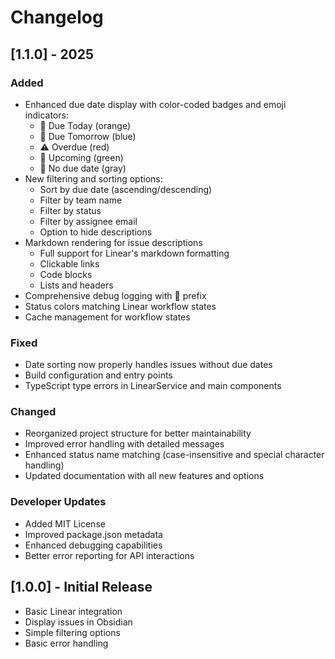 # Changelog

## [1.1.0] - 2025

### Added
- Enhanced due date display with color-coded badges and emoji indicators:
  - 📅 Due Today (orange)
  - 📅 Due Tomorrow (blue)
  - ⚠️ Overdue (red)
  - 📅 Upcoming (green)
  - 📅 No due date (gray)
- New filtering and sorting options:
  - Sort by due date (ascending/descending)
  - Filter by team name
  - Filter by status
  - Filter by assignee email
  - Option to hide descriptions
- Markdown rendering for issue descriptions
  - Full support for Linear's markdown formatting
  - Clickable links
  - Code blocks
  - Lists and headers
- Comprehensive debug logging with 🔄 prefix
- Status colors matching Linear workflow states
- Cache management for workflow states

### Fixed
- Date sorting now properly handles issues without due dates
- Build configuration and entry points
- TypeScript type errors in LinearService and main components

### Changed
- Reorganized project structure for better maintainability
- Improved error handling with detailed messages
- Enhanced status name matching (case-insensitive and special character handling)
- Updated documentation with all new features and options

### Developer Updates
- Added MIT License
- Improved package.json metadata
- Enhanced debugging capabilities
- Better error reporting for API interactions

## [1.0.0] - Initial Release
- Basic Linear integration
- Display issues in Obsidian
- Simple filtering options
- Basic error handling 
